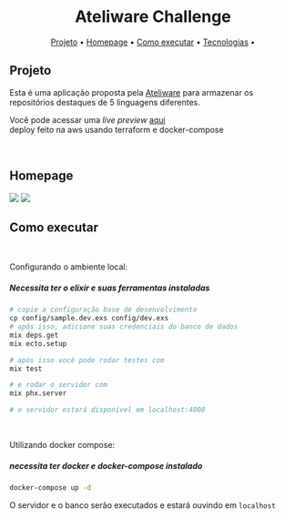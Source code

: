 <h1 align="center">
    Ateliware Challenge
</h1>

<p align="center">
 <a href="#-projeto">Projeto</a> •
 <a href="#-Homepage">Homepage</a> •
 <a href="#-como-executar">Como executar</a> • 
 <a href="#-tecnologias">Tecnologias</a> • 
</p>

## Projeto

Esta é uma aplicação proposta pela [Ateliware](https://ateliware.com/) para armazenar os repositórios destaques de 5 linguagens diferentes.

Você pode acessar uma _live preview_ [aqui](http://54.232.54.3/) <br> deploy feito na aws usando terraform e docker-compose

<br>

## Homepage
![](https://i.postimg.cc/02kX2xgt/image.png)
![](https://i.postimg.cc/66nT5JVG/image.png)


## Como executar
<br>

Configurando o ambiente local:
  ##### Necessita ter o _elixir_ e suas ferramentas instaladas

  ```bash
  # copie a configuração base de desenvolvimento
  cp config/sample.dev.exs config/dev.exs
  # após isso, adicione suas credenciais do banco de dados 
  mix deps.get
  mix ecto.setup

  # após isso você pode rodar testes com
  mix test

  # e rodar o servidor com
  mix phx.server
  
  # o servidor estará disponível em localhost:4000
  ```
<br>

  Utilizando docker compose:
  ##### necessita ter docker e docker-compose instalado
  
  ```bash
  docker-compose up -d
  ```
  O servidor e o banco serão executados e estará ouvindo em `localhost`


